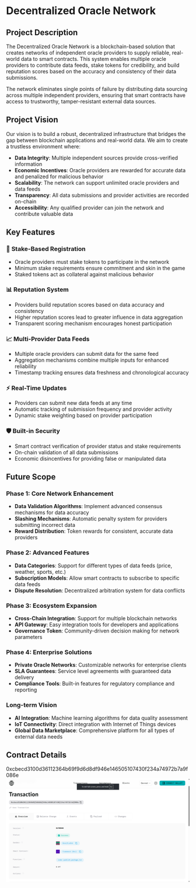 # Decentralized Oracle Network

## Project Description

The Decentralized Oracle Network is a blockchain-based solution that creates networks of independent oracle providers to supply reliable, real-world data to smart contracts. This system enables multiple oracle providers to contribute data feeds, stake tokens for credibility, and build reputation scores based on the accuracy and consistency of their data submissions.

The network eliminates single points of failure by distributing data sourcing across multiple independent providers, ensuring that smart contracts have access to trustworthy, tamper-resistant external data sources.

## Project Vision

Our vision is to build a robust, decentralized infrastructure that bridges the gap between blockchain applications and real-world data. We aim to create a trustless environment where:

- **Data Integrity**: Multiple independent sources provide cross-verified information
- **Economic Incentives**: Oracle providers are rewarded for accurate data and penalized for malicious behavior
- **Scalability**: The network can support unlimited oracle providers and data feeds
- **Transparency**: All data submissions and provider activities are recorded on-chain
- **Accessibility**: Any qualified provider can join the network and contribute valuable data

## Key Features

### 🔐 **Stake-Based Registration**
- Oracle providers must stake tokens to participate in the network
- Minimum stake requirements ensure commitment and skin in the game
- Staked tokens act as collateral against malicious behavior

### 📊 **Reputation System**
- Providers build reputation scores based on data accuracy and consistency
- Higher reputation scores lead to greater influence in data aggregation
- Transparent scoring mechanism encourages honest participation

### 📈 **Multi-Provider Data Feeds**
- Multiple oracle providers can submit data for the same feed
- Aggregation mechanisms combine multiple inputs for enhanced reliability
- Timestamp tracking ensures data freshness and chronological accuracy

### ⚡ **Real-Time Updates**
- Providers can submit new data feeds at any time
- Automatic tracking of submission frequency and provider activity
- Dynamic stake weighting based on provider participation

### 🛡️ **Built-in Security**
- Smart contract verification of provider status and stake requirements
- On-chain validation of all data submissions
- Economic disincentives for providing false or manipulated data

## Future Scope

### Phase 1: Core Network Enhancement
- **Data Validation Algorithms**: Implement advanced consensus mechanisms for data accuracy
- **Slashing Mechanisms**: Automatic penalty system for providers submitting incorrect data
- **Reward Distribution**: Token rewards for consistent, accurate data providers

### Phase 2: Advanced Features
- **Data Categories**: Support for different types of data feeds (price, weather, sports, etc.)
- **Subscription Models**: Allow smart contracts to subscribe to specific data feeds
- **Dispute Resolution**: Decentralized arbitration system for data conflicts

### Phase 3: Ecosystem Expansion
- **Cross-Chain Integration**: Support for multiple blockchain networks
- **API Gateway**: Easy integration tools for developers and applications
- **Governance Token**: Community-driven decision making for network parameters

### Phase 4: Enterprise Solutions
- **Private Oracle Networks**: Customizable networks for enterprise clients
- **SLA Guarantees**: Service level agreements with guaranteed data delivery
- **Compliance Tools**: Built-in features for regulatory compliance and reporting

### Long-term Vision
- **AI Integration**: Machine learning algorithms for data quality assessment
- **IoT Connectivity**: Direct integration with Internet of Things devices
- **Global Data Marketplace**: Comprehensive platform for all types of external data needs

## Contract Details

0xcbecd3100d36112364b69f9d6d8df946e146505107430f234a74972b7a9f086e
![alt text](image.png)